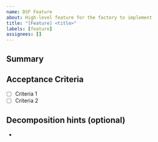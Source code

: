 ```yaml
---
name: DSF Feature
about: High-level feature for the factory to implement
title: "[Feature] <title>"
labels: [feature]
assignees: []
---
```


## Summary

## Acceptance Criteria
- [ ] Criteria 1
- [ ] Criteria 2

## Decomposition hints (optional)
- 
